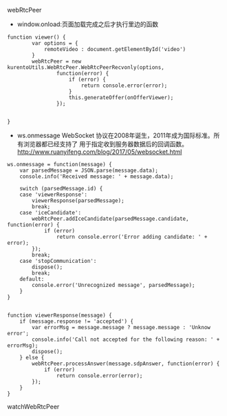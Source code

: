 webRtcPeer

- window.onload:页面加载完成之后才执行里边的函数
~~~
function viewer() {
		var options = {
			remoteVideo : document.getElementById('video')
		}
		webRtcPeer = new kurentoUtils.WebRtcPeer.WebRtcPeerRecvonly(options,
				function(error) {
					if (error) {
						return console.error(error);
					}
					this.generateOffer(onOfferViewer);
				});

	 
}
~~~

- ws.onmessage
  WebSocket 协议在2008年诞生，2011年成为国际标准。所有浏览器都已经支持了
  用于指定收到服务器数据后的回调函数。
  http://www.ruanyifeng.com/blog/2017/05/websocket.html
~~~
ws.onmessage = function(message) {
	var parsedMessage = JSON.parse(message.data);
	console.info('Received message: ' + message.data);

	switch (parsedMessage.id) {
	case 'viewerResponse':
		viewerResponse(parsedMessage);
		break;
	case 'iceCandidate':
		webRtcPeer.addIceCandidate(parsedMessage.candidate, function(error) {
			if (error)
				return console.error('Error adding candidate: ' + error);
		});
		break;
	case 'stopCommunication':
		dispose();
		break;
	default:
		console.error('Unrecognized message', parsedMessage);
	}
}


function viewerResponse(message) {
	if (message.response != 'accepted') {
		var errorMsg = message.message ? message.message : 'Unknow error';
		console.info('Call not accepted for the following reason: ' + errorMsg);
		dispose();
	} else {
		webRtcPeer.processAnswer(message.sdpAnswer, function(error) {
			if (error)
				return console.error(error);
		});
	}
}

~~~

watchWebRtcPeer